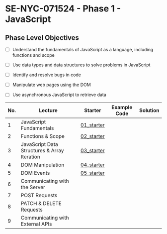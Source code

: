 # SE-NYC-071524 - Phase 1 - JavaScript
## Phase Level Objectives
- [ ] Understand the fundamentals of JavaScript as a language, including functions and scope
- [ ] Use data types and data structures to solve problems in JavaScript
- [ ] Identify and resolve bugs in code
- [ ] Manipulate web pages using the DOM
- [ ] Use asynchronous JavaScript to retrieve data


|No. | Lecture                          | Starter 	| Example Code 	| Solution 	|
|----|------------------------------	|:-----:	|--------	|---------	|
|1 | JavaScript Fundamentals                      |[01_starter](https://github.com/RikkuX491/SE-NYC-071524-Phase-1/tree/01_starter)|||
|2 | Functions & Scope                	          |[02_starter](https://github.com/RikkuX491/SE-NYC-071524-Phase-1/tree/02_starter)|||
|3 | JavaScript Data Structures & Array Iteration |[03_starter](https://github.com/RikkuX491/SE-NYC-071524-Phase-1/tree/03_starter)|||
|4 | DOM Manipulation                 	          |[04_starter](https://github.com/RikkuX491/SE-NYC-071524-Phase-1/tree/04_starter)|||
|5 | DOM Events                       	          |[05_starter](https://github.com/RikkuX491/SE-NYC-071524-Phase-1/tree/05_starter)|||
|6 | Communicating with the Server    	          ||||
|7 | POST Requests                    	          ||||
|8 | PATCH & DELETE Requests          	          ||||
|9 | Communicating with External APIs 	          ||||
